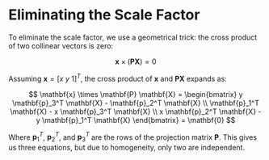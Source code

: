 # Eliminating the Scale Factor

To eliminate the scale factor, we use a geometrical trick: the cross product of two collinear vectors is zero:

$$
\mathbf{x} \times (\mathbf{P} \mathbf{X}) = 0
$$

Assuming $\mathbf{x} = [x \ y \ 1]^T$, the cross product of $\mathbf{x}$ and $\mathbf{P}\mathbf{X}$ expands as:

$$
\mathbf{x} \times \mathbf{P} \mathbf{X} = \begin{bmatrix}
y \mathbf{p}_3^T \mathbf{X} - \mathbf{p}_2^T \mathbf{X} \\
\mathbf{p}_1^T \mathbf{X} - x \mathbf{p}_3^T \mathbf{X} \\
x \mathbf{p}_2^T \mathbf{X} - y \mathbf{p}_1^T \mathbf{X}
\end{bmatrix} = \mathbf{0}
$$

Where $\mathbf{p}_1^T$, $\mathbf{p}_2^T$, and $\mathbf{p}_3^T$ are the rows of the projection matrix $\mathbf{P}$. This gives us three equations, but due to homogeneity, only two are independent.
